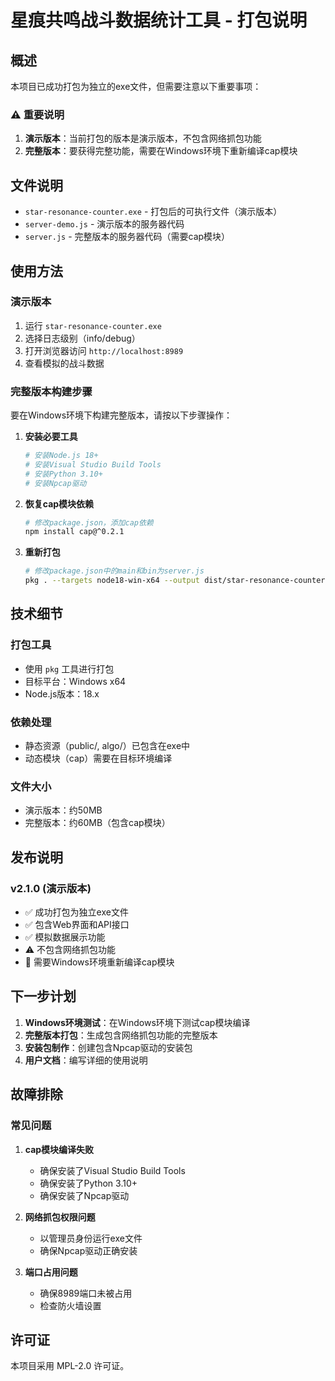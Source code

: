 # 星痕共鸣战斗数据统计工具 - 打包说明

## 概述

本项目已成功打包为独立的exe文件，但需要注意以下重要事项：

### ⚠️ 重要说明

1. **演示版本**：当前打包的版本是演示版本，不包含网络抓包功能
2. **完整版本**：要获得完整功能，需要在Windows环境下重新编译cap模块

## 文件说明

- `star-resonance-counter.exe` - 打包后的可执行文件（演示版本）
- `server-demo.js` - 演示版本的服务器代码
- `server.js` - 完整版本的服务器代码（需要cap模块）

## 使用方法

### 演示版本
1. 运行 `star-resonance-counter.exe`
2. 选择日志级别（info/debug）
3. 打开浏览器访问 `http://localhost:8989`
4. 查看模拟的战斗数据

### 完整版本构建步骤

要在Windows环境下构建完整版本，请按以下步骤操作：

1. **安装必要工具**
   ```bash
   # 安装Node.js 18+
   # 安装Visual Studio Build Tools
   # 安装Python 3.10+
   # 安装Npcap驱动
   ```

2. **恢复cap模块依赖**
   ```bash
   # 修改package.json，添加cap依赖
   npm install cap@^0.2.1
   ```

3. **重新打包**
   ```bash
   # 修改package.json中的main和bin为server.js
   pkg . --targets node18-win-x64 --output dist/star-resonance-counter-full.exe
   ```

## 技术细节

### 打包工具
- 使用 `pkg` 工具进行打包
- 目标平台：Windows x64
- Node.js版本：18.x

### 依赖处理
- 静态资源（public/, algo/）已包含在exe中
- 动态模块（cap）需要在目标环境编译

### 文件大小
- 演示版本：约50MB
- 完整版本：约60MB（包含cap模块）

## 发布说明

### v2.1.0 (演示版本)
- ✅ 成功打包为独立exe文件
- ✅ 包含Web界面和API接口
- ✅ 模拟数据展示功能
- ⚠️ 不包含网络抓包功能
- 📝 需要Windows环境重新编译cap模块

## 下一步计划

1. **Windows环境测试**：在Windows环境下测试cap模块编译
2. **完整版本打包**：生成包含网络抓包功能的完整版本
3. **安装包制作**：创建包含Npcap驱动的安装包
4. **用户文档**：编写详细的使用说明

## 故障排除

### 常见问题

1. **cap模块编译失败**
   - 确保安装了Visual Studio Build Tools
   - 确保安装了Python 3.10+
   - 确保安装了Npcap驱动

2. **网络抓包权限问题**
   - 以管理员身份运行exe文件
   - 确保Npcap驱动正确安装

3. **端口占用问题**
   - 确保8989端口未被占用
   - 检查防火墙设置

## 许可证

本项目采用 MPL-2.0 许可证。